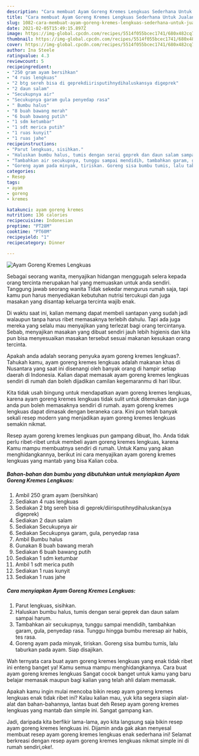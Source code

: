 ```yaml
---
description: "Cara membuat Ayam Goreng Kremes Lengkuas Sederhana Untuk Jualan"
title: "Cara membuat Ayam Goreng Kremes Lengkuas Sederhana Untuk Jualan"
slug: 1082-cara-membuat-ayam-goreng-kremes-lengkuas-sederhana-untuk-jualan
date: 2021-02-05T15:49:15.897Z
image: https://img-global.cpcdn.com/recipes/5514f055bcec1741/680x482cq70/ayam-goreng-kremes-lengkuas-foto-resep-utama.jpg
thumbnail: https://img-global.cpcdn.com/recipes/5514f055bcec1741/680x482cq70/ayam-goreng-kremes-lengkuas-foto-resep-utama.jpg
cover: https://img-global.cpcdn.com/recipes/5514f055bcec1741/680x482cq70/ayam-goreng-kremes-lengkuas-foto-resep-utama.jpg
author: Ina Steele
ratingvalue: 4.3
reviewcount: 5
recipeingredient:
- "250 gram ayam bersihkan"
- "4 ruas lengkuas"
- "2 btg sereh bisa di geprekdiirisputihnydihaluskansya digeprek"
- "2 daun salam"
- "Secukupnya air"
- "Secukupnya garam gula penyedap rasa"
- " Bumbu halus"
- "8 buah bawang merah"
- "6 buah bawang putih"
- "1 sdm ketumbar"
- "1 sdt merica putih"
- "1 ruas kunyit"
- "1 ruas jahe"
recipeinstructions:
- "Parut lengkuas, sisihkan."
- "Haluskan bumbu halus, tumis dengan serai geprek dan daun salam sampai harum."
- "Tambahkan air secukupnya, tunggu sampai mendidih, tambahkan garam, gula, penyedap rasa. Tunggu hingga bumbu meresap air habis, tes rasa."
- "Goreng ayam pada minyak, tiriskan. Goreng sisa bumbu tumis, lalu taburkan pada ayam. Siap disajikan."
categories:
- Resep
tags:
- ayam
- goreng
- kremes

katakunci: ayam goreng kremes 
nutrition: 136 calories
recipecuisine: Indonesian
preptime: "PT28M"
cooktime: "PT60M"
recipeyield: "1"
recipecategory: Dinner

---
```



![Ayam Goreng Kremes Lengkuas](https://img-global.cpcdn.com/recipes/5514f055bcec1741/680x482cq70/ayam-goreng-kremes-lengkuas-foto-resep-utama.jpg)

Sebagai seorang wanita, menyajikan hidangan menggugah selera kepada orang tercinta merupakan hal yang memuaskan untuk anda sendiri. Tanggung jawab seorang  wanita Tidak sekedar mengurus rumah saja, tapi kamu pun harus menyediakan kebutuhan nutrisi tercukupi dan juga masakan yang disantap keluarga tercinta wajib enak.

Di waktu  saat ini, kalian memang dapat membeli santapan yang sudah jadi walaupun tanpa harus ribet memasaknya terlebih dahulu. Tapi ada juga mereka yang selalu mau menyajikan yang terlezat bagi orang tercintanya. Sebab, menyajikan masakan yang dibuat sendiri jauh lebih higienis dan kita pun bisa menyesuaikan masakan tersebut sesuai makanan kesukaan orang tercinta. 



Apakah anda adalah seorang penyuka ayam goreng kremes lengkuas?. Tahukah kamu, ayam goreng kremes lengkuas adalah makanan khas di Nusantara yang saat ini disenangi oleh banyak orang di hampir setiap daerah di Indonesia. Kalian dapat memasak ayam goreng kremes lengkuas sendiri di rumah dan boleh dijadikan camilan kegemaranmu di hari libur.

Kita tidak usah bingung untuk mendapatkan ayam goreng kremes lengkuas, karena ayam goreng kremes lengkuas tidak sulit untuk ditemukan dan juga anda pun boleh memasaknya sendiri di rumah. ayam goreng kremes lengkuas dapat dimasak dengan beraneka cara. Kini pun telah banyak sekali resep modern yang menjadikan ayam goreng kremes lengkuas semakin nikmat.

Resep ayam goreng kremes lengkuas pun gampang dibuat, lho. Anda tidak perlu ribet-ribet untuk membeli ayam goreng kremes lengkuas, karena Kamu mampu membuatnya sendiri di rumah. Untuk Kamu yang akan menghidangkannya, berikut ini cara menyajikan ayam goreng kremes lengkuas yang mantab yang bisa Kalian coba.

<!--inarticleads1-->

##### Bahan-bahan dan bumbu yang dibutuhkan untuk menyiapkan Ayam Goreng Kremes Lengkuas:

1. Ambil 250 gram ayam (bersihkan)
1. Sediakan 4 ruas lengkuas
1. Sediakan 2 btg sereh bisa di geprek/diirisputihnydihaluskan(sya digeprek)
1. Sediakan 2 daun salam
1. Sediakan Secukupnya air
1. Sediakan Secukupnya garam, gula, penyedap rasa
1. Ambil  Bumbu halus
1. Gunakan 8 buah bawang merah
1. Sediakan 6 buah bawang putih
1. Sediakan 1 sdm ketumbar
1. Ambil 1 sdt merica putih
1. Sediakan 1 ruas kunyit
1. Sediakan 1 ruas jahe




<!--inarticleads2-->

##### Cara menyiapkan Ayam Goreng Kremes Lengkuas:

1. Parut lengkuas, sisihkan.
1. Haluskan bumbu halus, tumis dengan serai geprek dan daun salam sampai harum.
1. Tambahkan air secukupnya, tunggu sampai mendidih, tambahkan garam, gula, penyedap rasa. Tunggu hingga bumbu meresap air habis, tes rasa.
1. Goreng ayam pada minyak, tiriskan. Goreng sisa bumbu tumis, lalu taburkan pada ayam. Siap disajikan.




Wah ternyata cara buat ayam goreng kremes lengkuas yang enak tidak ribet ini enteng banget ya! Kamu semua mampu menghidangkannya. Cara buat ayam goreng kremes lengkuas Sangat cocok banget untuk kamu yang baru belajar memasak maupun bagi kalian yang telah ahli dalam memasak.

Apakah kamu ingin mulai mencoba bikin resep ayam goreng kremes lengkuas enak tidak ribet ini? Kalau kalian mau, yuk kita segera siapin alat-alat dan bahan-bahannya, lantas buat deh Resep ayam goreng kremes lengkuas yang mantab dan simple ini. Sangat gampang kan. 

Jadi, daripada kita berfikir lama-lama, ayo kita langsung saja bikin resep ayam goreng kremes lengkuas ini. Dijamin anda gak akan menyesal membuat resep ayam goreng kremes lengkuas enak sederhana ini! Selamat berkreasi dengan resep ayam goreng kremes lengkuas nikmat simple ini di rumah sendiri,oke!.

